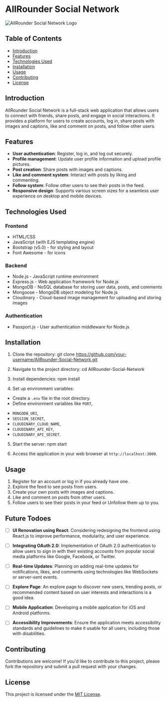 # AllRounder Social Network

![AllRounder Social Network Logo](/path/to/your/logo.png)

## Table of Contents

- [Introduction](#introduction)
- [Features](#features)
- [Technologies Used](#technologies-used)
- [Installation](#installation)
- [Usage](#usage)
- [Contributing](#contributing)
- [License](#license)

## Introduction

AllRounder Social Network is a full-stack web application that allows users to connect with friends, share posts, and engage in social interactions. It provides a platform for users to create accounts, log in, share posts with images and captions, like and comment on posts, and follow other users.

## Features

- **User authentication**: Register, log in, and log out securely.
- **Profile management**: Update user profile information and upload profile pictures.
- **Post creation**: Share posts with images and captions.
- **Like and comment system**: Interact with posts by liking and commenting.
- **Follow system**: Follow other users to see their posts in the feed.
- **Responsive design**: Supports various screen sizes for a seamless user experience on desktop and mobile devices.

## Technologies Used

### Frontend
- HTML/CSS
- JavaScript (with EJS templating engine)
- Bootstrap (v5.0) - for styling and layout
- Font Awesome - for icons

### Backend
- Node.js - JavaScript runtime environment
- Express.js - Web application framework for Node.js
- MongoDB - NoSQL database for storing user data, posts, and comments
- Mongoose - MongoDB object modeling for Node.js
- Cloudinary - Cloud-based image management for uploading and storing images

### Authentication
- Passport.js - User authentication middleware for Node.js

## Installation

1. Clone the repository:
git clone https://github.com/your-username/AllRounder-Social-Network.git

2. Navigate to the project directory:
cd AllRounder-Social-Network

3. Install dependencies:
npm install

4. Set up environment variables:
- Create a `.env` file in the root directory.
- Define environment variables like `PORT`, 
* `MONGODB_URI`, 
* `SESSION_SECRET`, 
* `CLOUDINARY_CLOUD_NAME`, 
* `CLOUDINARY_API_KEY`,
* `CLOUDINARY_API_SECRET`.

5. Start the server:
npm start

6. Access the application in your web browser at `http://localhost:3000`.

## Usage

1. Register for an account or log in if you already have one.
2. Explore the feed to see posts from users.
3. Create your own posts with images and captions.
4. Like and comment on posts from other users.
5. Follow  users to see their posts in your feed or Unfollow them up to you.

## Future Todoes

- [ ] **UI Renovation using React**: Considering redesigning the frontend using React.js to improve performance, modularity, and user experience.
  
- [ ] **Integrating OAuth 2.0**: Implementation of OAuth 2.0 authentication to allow users to sign in with their existing accounts from popular social media platforms like Google, Facebook, or Twitter.

- [ ] **Real-time Updates**: Planning on adding real-time updates for notifications, likes, and comments using technologies like WebSockets or server-sent events.

- [ ] **Explore Page**: An explore page to discover new users, trending posts, or recommended content based on user interests and interactions is a good idea.

- [ ] **Mobile Application**: Developing a mobile application for iOS and Android platforms.

- [ ] **Accessibility Improvements**: Ensure the application meets accessibility standards and guidelines to make it usable for all users, including those with disabilities.


## Contributing

Contributions are welcome! If you'd like to contribute to this project, please fork the repository and submit a pull request with your changes.

## License

This project is licensed under the [MIT License](LICENSE).
